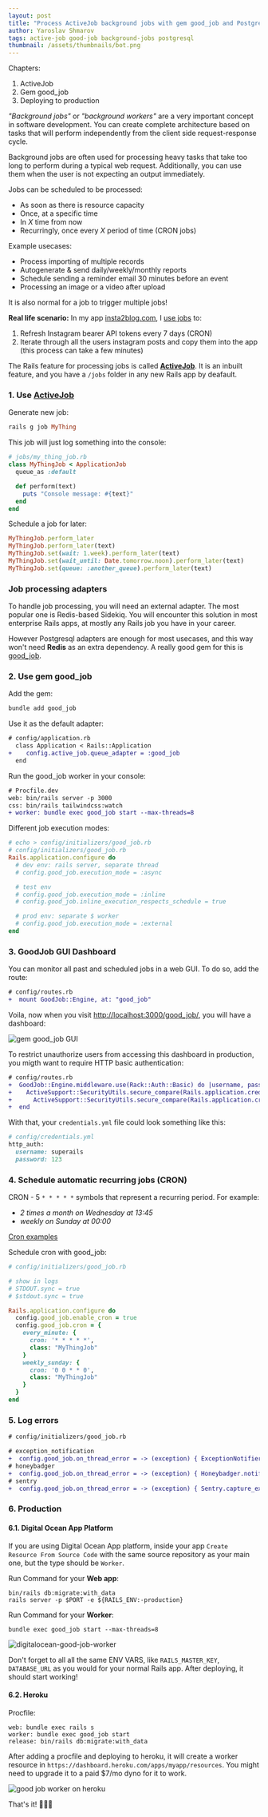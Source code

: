 ```yaml
---
layout: post
title: "Process ActiveJob background jobs with gem good_job and Postgres without Redis"
author: Yaroslav Shmarov
tags: active-job good-job background-jobs postgresql
thumbnail: /assets/thumbnails/bot.png
---
```


Chapters:
1. ActiveJob
2. Gem good_job
3. Deploying to production

*"Background jobs"* or *"background workers"* are a very important concept in software development.
You can create complete architecture based on tasks that will perform independently from the client side request-response cycle.

Background jobs are often used for processing heavy tasks that take too long to perform during a typical web request. Additionally, you can use them when the user is not expecting an output immediately.

Jobs can be scheduled to be processed:
- As soon as there is resource capacity
- Once, at a specific time
- In *X* time from now
- Recurringly, once every *X* period of time (CRON jobs)

Example usecases:
- Process importing of multiple records
- Autogenerate & send daily/weekly/monthly reports
- Schedule sending a reminder email 30 minutes before an event
- Processing an image or a video after upload

It is also normal for a job to trigger multiple jobs!

**Real life scenario:** In my app [insta2blog.com](https://insta2blog.com/), I [use jobs](https://github.com/yshmarov/insta2blog.com/tree/main/app/jobs) to:
1. Refresh Instagram bearer API tokens every 7 days (CRON)
2. Iterate through all the users instagram posts and copy them into the app (this process can take a few minutes)

The Rails feature for processing jobs is called [**ActiveJob**](https://guides.rubyonrails.org/active_job_basics.html). It is an inbuilt feature, and you have a `/jobs` folder in any new Rails app by deafault.

### 1. Use [ActiveJob](https://guides.rubyonrails.org/active_job_basics.html)

Generate new job:

```ruby
rails g job MyThing
```

This job will just log something into the console:

```ruby
# jobs/my_thing_job.rb
class MyThingJob < ApplicationJob
  queue_as :default

  def perform(text)
    puts "Console message: #{text}"
  end
end
```

Schedule a job for later:

```ruby
MyThingJob.perform_later
MyThingJob.perform_later(text)
MyThingJob.set(wait: 1.week).perform_later(text)
MyThingJob.set(wait_until: Date.tomorrow.noon).perform_later(text)
MyThingJob.set(queue: :another_queue).perform_later(text)
```

### Job processing adapters

To handle job processing, you will need an external adapter. The most popular one is Redis-based Sidekiq. You will encounter this solution in most enterprise Rails apps, at mostly any Rails job you have in your career.

However Postgresql adapters are enough for most usecases, and this way won't need **Redis** as an extra dependency. A really good gem for this is [good_job](https://github.com/bensheldon/good_job#readme).

### 2. Use gem good_job

Add the gem:

```ruby
bundle add good_job
```

Use it as the default adapter:

```diff
# config/application.rb
  class Application < Rails::Application
+    config.active_job.queue_adapter = :good_job
  end
```

Run the good_job worker in your console:

```diff
# Procfile.dev
web: bin/rails server -p 3000
css: bin/rails tailwindcss:watch
+ worker: bundle exec good_job start --max-threads=8
```

Different job execution modes:

```ruby
# echo > config/initializers/good_job.rb
# config/initializers/good_job.rb
Rails.application.configure do
  # dev env: rails server, separate thread
  # config.good_job.execution_mode = :async

  # test env
  # config.good_job.execution_mode = :inline
  # config.good_job.inline_execution_respects_schedule = true

  # prod env: separate $ worker
  # config.good_job.execution_mode = :external
end
```

### 3. GoodJob GUI Dashboard

You can monitor all past and scheduled jobs in a web GUI. To do so, add the route: 

```diff
# config/routes.rb
+  mount GoodJob::Engine, at: "good_job"
```

Voila, now when you visit [http://localhost:3000/good_job/](http://localhost:3000/good_job/), you will have a dashboard:

![gem good_job GUI](/assets/images/good-job-gui.png)

To restrict unauthorize users from accessing this dashboard in production, you migth want to require HTTP basic authentication:

```diff
# config/routes.rb
+  GoodJob::Engine.middleware.use(Rack::Auth::Basic) do |username, password|
+    ActiveSupport::SecurityUtils.secure_compare(Rails.application.credentials.dig(:http_auth, :username), username) &&
+      ActiveSupport::SecurityUtils.secure_compare(Rails.application.credentials.dig(:http_auth, :password), password)
+  end
```

With that, your `credentials.yml` file could look something like this:

```ruby
# config/credentials.yml
http_auth:
  username: superails
  password: 123
```

### 4. Schedule automatic recurring jobs (CRON)

CRON - 5 `* * * * *` symbols that represent a recurring period. For example:
* *2 times a month on Wednesday at 13:45*
* *weekly on Sunday at 00:00*

[Cron examples](https://crontab.guru/examples.html)

Schedule cron with good_job:

```ruby
# config/initializers/good_job.rb

# show in logs
# STDOUT.sync = true
# $stdout.sync = true

Rails.application.configure do
  config.good_job.enable_cron = true
  config.good_job.cron = {
    every_minute: {
      cron: '* * * * *',
      class: "MyThingJob"
    }
    weekly_sunday: {
      cron: '0 0 * * 0',
      class: "MyThingJob"
    }
  }
end
```

### 5. Log errors

```diff
# config/initializers/good_job.rb

# exception_notification
+  config.good_job.on_thread_error = -> (exception) { ExceptionNotifier.notify_exception(exception) }
# honeybadger
+  config.good_job.on_thread_error = -> (exception) { Honeybadger.notify(exception) }
# sentry
+  config.good_job.on_thread_error = -> (exception) { Sentry.capture_exception(exception) }
```

### 6. Production

#### 6.1. Digital Ocean App Platform

If you are using Digital Ocean App platform, inside your app `Create Resource From Source Code` with the same source repository as your main one, but the type should be `Worker`.

Run Command for your **Web app**:

```shell
bin/rails db:migrate:with_data
rails server -p $PORT -e ${RAILS_ENV:-production}
```

Run Command for your **Worker**:

```shell
bundle exec good_job start --max-threads=8
```

![digitalocean-good-job-worker](/assets/images/digitalocean-good-job-worker.png)

Don't forget to all all the same ENV VARS, like `RAILS_MASTER_KEY`, `DATABASE_URL` as you would for your normal Rails app. After deploying, it should start working!

#### 6.2. Heroku

Procfile:

```shell
web: bundle exec rails s
worker: bundle exec good_job start
release: bin/rails db:migrate:with_data
```

After adding a procfile and deploying to heroku, it will create a worker resource in `https://dashboard.heroku.com/apps/myapp/resources`. You might need to upgrade it to a paid $7/mo dyno for it to work.

![good job worker on heroku](/assets/images/good-job-heroku.png)

That's it! 🎉🥳🍾
